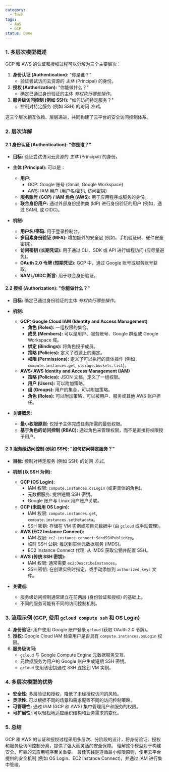 ```yaml
---
category:
  - Tech
tags:
  - AWS
  - GCP
status: Done
---
```

### 1. 多层次模型概述

GCP 和 AWS 的认证和授权过程可以分解为三个主要层次：

1.  **身份认证 (Authentication):**  "你是谁？"
    *   验证尝试访问云资源的 *主体* (Principal) 的身份。
2.  **授权 (Authorization):**  "你能做什么？"
    *   确定已通过身份验证的主体 *有权执行哪些操作*。
3.  **服务级访问控制 (例如 SSH):**  "如何访问特定服务？"
    *   控制对特定服务 (例如 SSH) 的访问 *方式*。

这三个层次相互依赖、层层递进，共同构建了云平台的安全访问控制体系。

### 2. 层次详解

#### 2.1 身份认证 (Authentication): "你是谁？"

*   **目标:** 验证尝试访问云资源的 *主体* (Principal) 的身份。

*   **主体 (Principal):** 可以是：
    *   **用户:**
        *   GCP: Google 账号 (Gmail, Google Workspace)
        *   AWS: IAM 用户 (用户名/密码, 访问密钥)
    *   **服务账号 (GCP) / IAM 角色 (AWS):** 用于应用程序或服务的身份。
    *   **联合身份用户:** 通过外部身份提供商 (IdP) 进行身份验证的用户 (例如，通过 SAML 或 OIDC)。

*   **机制:**
    *   **用户名/密码:** 用于登录控制台。
    *   **多因素身份验证 (MFA):** 增加额外的安全层 (例如，手机验证码、硬件安全密钥)。
    *   **访问密钥 (长期凭证):** 用于通过 CLI、SDK 或 API 进行编程访问 (应尽量避免)。
    *   **OAuth 2.0 令牌 (短期凭证):** GCP 中，通过 Google 账号或服务账号获取。
    *   **SAML/OIDC 断言:** 用于联合身份验证。

#### 2.2 授权 (Authorization): "你能做什么？"

*   **目标:** 确定已通过身份验证的主体 *有权执行哪些操作*。

*   **机制:**
    *   **GCP: Google Cloud IAM (Identity and Access Management)**
        *   **角色 (Roles):** 一组权限的集合。
        *   **成员 (Members):** 可以是用户、服务账号、Google 群组或 Google Workspace 域。
        *   **绑定 (Bindings):** 将角色授予成员。
        *   **策略 (Policies):** 定义了资源上的绑定。
        *   **权限 (Permissions):** 定义了可以执行的具体操作 (例如，`compute.instances.get`, `storage.buckets.list`)。
    *   **AWS: AWS Identity and Access Management (IAM)**
        *   **策略 (Policies):** JSON 文档，定义了一组权限。
        *   **用户 (Users):** 可以附加策略。
        *   **组 (Groups):** 用户的集合，可以附加策略。
        *   **角色 (Roles):** 可以附加策略，可以被用户、服务或其他 AWS 账户担任。

*   **关键概念:**
    *   **最小权限原则:** 仅授予主体完成任务所需的最低权限。
    *   **基于角色的访问控制 (RBAC):** 通过角色来管理权限，而不是直接将权限授予用户。

#### 2.3 服务级访问控制 (例如 SSH): "如何访问特定服务？"

*   **目标:** 控制对特定服务 (例如 SSH) 的访问 *方式*。

*   **机制 (以 SSH 为例):**
    *   **GCP (OS Login):**
        *   IAM 权限: `compute.instances.osLogin` (或更具体的角色)。
        *   元数据服务: 提供短期 SSH 密钥。
        *   Google 账户与 Linux 用户账户关联。
    *   **GCP (未启用 OS Login):**
        *   IAM 权限: `compute.instances.get`, `compute.instances.setMetadata`。
        *   SSH 密钥: 存储在 VM 实例或项目元数据中 (由 `gcloud` 或手动管理)。
    *   **AWS (EC2 Instance Connect):**
        *   IAM 权限: `ec2-instance-connect:SendSSHPublicKey`。
        *   临时 SSH 公钥: 推送到实例元数据服务 (IMDS)。
        *   EC2 Instance Connect 代理: 从 IMDS 获取公钥并配置 SSH。
    *   **AWS (传统 SSH 密钥):**
        *   IAM 权限: 通常需要 `ec2:DescribeInstances`。
        *   SSH 密钥: 在创建实例时指定，或手动添加到 `authorized_keys` 文件。

*   **关键点:**
    *   服务级访问控制通常建立在前两层 (身份验证和授权) 的基础上。
    *   不同的服务可能有不同的访问控制机制。

### 3. 流程示例 (GCP, 使用 `gcloud compute ssh` 和 OS Login)

4.  **身份验证:** 用户使用 Google 账户登录 `gcloud` (获取 OAuth 2.0 令牌)。
5.  **授权:** Google Cloud IAM 检查用户是否具有 `compute.instances.osLogin` 权限。
6.  **服务级访问:**
    *   `gcloud` 与 Google Compute Engine 元数据服务交互。
    *   元数据服务为用户的 Google 账户生成短期 SSH 密钥。
    *   `gcloud` 使用该密钥通过 SSH 连接到 VM 实例。

### 4. 多层次模型的优势

*   **安全性:** 多层验证和授权，降低了未经授权访问的风险。
*   **灵活性:** 可以根据不同的场景和需求配置不同的访问控制策略。
*   **可管理性:** 通过 IAM (GCP 和 AWS) 集中管理用户和服务的权限。
*   **可扩展性:** 可以轻松地适应组织结构和业务需求的变化。

### 5. 总结

GCP 和 AWS 的认证和授权过程采用多层次、分阶段的设计，将身份验证、授权和服务级访问控制分离，提供了强大而灵活的安全保障。 理解这个模型对于构建安全、可靠的云应用程序至关重要。 最佳实践是遵循最小权限原则，使用云平台提供的安全机制 (例如 OS Login、EC2 Instance Connect)，并通过 IAM 进行集中管理。
